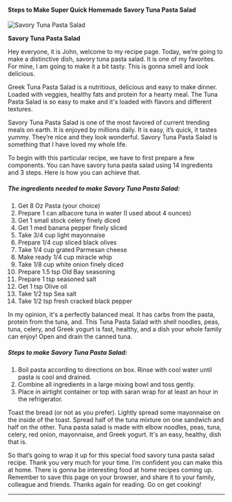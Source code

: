             

#### Steps to Make Super Quick Homemade Savory Tuna Pasta Salad

![Savory Tuna Pasta Salad](https://img-global.cpcdn.com/recipes/163072ff8a20feb5/751x532cq70/savory-tuna-pasta-salad-recipe-main-photo.jpg)

**Savory Tuna Pasta Salad**

Hey everyone, it is John, welcome to my recipe page. Today, we’re going to make a distinctive dish, savory tuna pasta salad. It is one of my favorites. For mine, I am going to make it a bit tasty. This is gonna smell and look delicious.

Greek Tuna Pasta Salad is a nutritious, delicious and easy to make dinner. Loaded with veggies, healthy fats and protein for a hearty meal. The Tuna Pasta Salad is so easy to make and it's loaded with flavors and different textures.

Savory Tuna Pasta Salad is one of the most favored of current trending meals on earth. It is enjoyed by millions daily. It is easy, it’s quick, it tastes yummy. They’re nice and they look wonderful. Savory Tuna Pasta Salad is something that I have loved my whole life.

To begin with this particular recipe, we have to first prepare a few components. You can have savory tuna pasta salad using 14 ingredients and 3 steps. Here is how you can achieve that.

##### The ingredients needed to make Savory Tuna Pasta Salad:

1.  Get 8 Oz Pasta (your choice)
2.  Prepare 1 can albacore tuna in water (I used about 4 ounces)
3.  Get 1 small stock celery finely diced
4.  Get 1 med banana pepper finely sliced
5.  Take 3/4 cup light mayonnaise
6.  Prepare 1/4 cup sliced black olives
7.  Take 1/4 cup grated Parmesan cheese
8.  Make ready 1/4 cup miracle whip
9.  Take 1/8 cup white onion finely diced
10.  Prepare 1.5 tsp Old Bay seasoning
11.  Prepare 1 tsp seasoned salt
12.  Get 1 tsp Olive oil
13.  Take 1/2 tsp Sea salt
14.  Take 1/2 tsp fresh cracked black pepper

In my opinion, it's a perfectly balanced meal. It has carbs from the pasta, protein from the tuna, and. This Tuna Pasta Salad with shell noodles, peas, tuna, celery, and Greek yogurt is fast, healthy, and a dish your whole family can enjoy! Open and drain the canned tuna.

##### Steps to make Savory Tuna Pasta Salad:

1.  Boil pasta according to directions on box. Rinse with cool water until pasta is cool and drained.
2.  Combine all ingredients in a large mixing bowl and toss gently.
3.  Place in airtight container or top with saran wrap for at least an hour in the refrigerator.

Toast the bread (or not as you prefer). Lightly spread some mayonnaise on the inside of the toast. Spread half of the tuna mixture on one sandwich and half on the other. Tuna pasta salad is made with elbow noodles, peas, tuna, celery, red onion, mayonnaise, and Greek yogurt. It's an easy, healthy, dish that is.

So that’s going to wrap it up for this special food savory tuna pasta salad recipe. Thank you very much for your time. I’m confident you can make this at home. There is gonna be interesting food at home recipes coming up. Remember to save this page on your browser, and share it to your family, colleague and friends. Thanks again for reading. Go on get cooking!

* * *